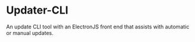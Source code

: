 # Updater-CLI
An update CLI tool with an ElectronJS front end that assists with automatic or manual updates.
